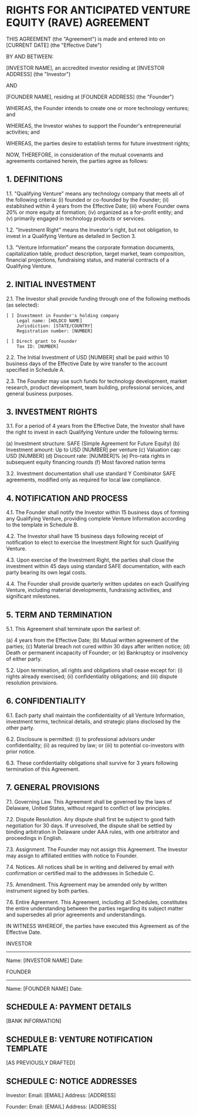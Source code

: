 # RIGHTS FOR ANTICIPATED VENTURE EQUITY (RAVE) AGREEMENT

THIS AGREEMENT (the "Agreement") is made and entered into on [CURRENT DATE] (the "Effective Date")

BY AND BETWEEN:

[INVESTOR NAME], an accredited investor residing at [INVESTOR ADDRESS] (the "Investor")

AND

[FOUNDER NAME], residing at [FOUNDER ADDRESS] (the "Founder")

WHEREAS, the Founder intends to create one or more technology ventures; and

WHEREAS, the Investor wishes to support the Founder's entrepreneurial activities; and

WHEREAS, the parties desire to establish terms for future investment rights;

NOW, THEREFORE, in consideration of the mutual covenants and agreements contained herein, the parties agree as follows:

## 1. DEFINITIONS

1.1. "Qualifying Venture" means any technology company that meets all of the following criteria: (i) founded or co-founded by the Founder; (ii) established within 4 years from the Effective Date; (iii) where Founder owns 20% or more equity at formation; (iv) organized as a for-profit entity; and (v) primarily engaged in technology products or services.

1.2. "Investment Right" means the Investor's right, but not obligation, to invest in a Qualifying Venture as detailed in Section 3.

1.3. "Venture Information" means the corporate formation documents, capitalization table, product description, target market, team composition, financial projections, fundraising status, and material contracts of a Qualifying Venture.

## 2. INITIAL INVESTMENT

2.1. The Investor shall provide funding through one of the following methods (as selected):

    [ ] Investment in Founder's holding company
        Legal name: [HOLDCO NAME]
        Jurisdiction: [STATE/COUNTRY]
        Registration number: [NUMBER]

    [ ] Direct grant to Founder
        Tax ID: [NUMBER]

2.2. The Initial Investment of USD [NUMBER] shall be paid within 10 business days of the Effective Date by wire transfer to the account specified in Schedule A.

2.3. The Founder may use such funds for technology development, market research, product development, team building, professional services, and general business purposes.

## 3. INVESTMENT RIGHTS

3.1. For a period of 4 years from the Effective Date, the Investor shall have the right to invest in each Qualifying Venture under the following terms:

(a) Investment structure: SAFE (Simple Agreement for Future Equity)
(b) Investment amount: Up to USD [NUMBER] per venture
(c) Valuation cap: USD [NUMBER]
(d) Discount rate: [NUMBER]%
(e) Pro-rata rights in subsequent equity financing rounds
(f) Most favored nation terms

3.2. Investment documentation shall use standard Y Combinator SAFE agreements, modified only as required for local law compliance.

## 4. NOTIFICATION AND PROCESS

4.1. The Founder shall notify the Investor within 15 business days of forming any Qualifying Venture, providing complete Venture Information according to the template in Schedule B.

4.2. The Investor shall have 15 business days following receipt of notification to elect to exercise the Investment Right for such Qualifying Venture.

4.3. Upon exercise of the Investment Right, the parties shall close the investment within 45 days using standard SAFE documentation, with each party bearing its own legal costs.

4.4. The Founder shall provide quarterly written updates on each Qualifying Venture, including material developments, fundraising activities, and significant milestones.

## 5. TERM AND TERMINATION

5.1. This Agreement shall terminate upon the earliest of:

(a) 4 years from the Effective Date;
(b) Mutual written agreement of the parties;
(c) Material breach not cured within 30 days after written notice;
(d) Death or permanent incapacity of Founder; or
(e) Bankruptcy or insolvency of either party.

5.2. Upon termination, all rights and obligations shall cease except for: (i) rights already exercised; (ii) confidentiality obligations; and (iii) dispute resolution provisions.

## 6. CONFIDENTIALITY

6.1. Each party shall maintain the confidentiality of all Venture Information, investment terms, technical details, and strategic plans disclosed by the other party.

6.2. Disclosure is permitted: (i) to professional advisors under confidentiality; (ii) as required by law; or (iii) to potential co-investors with prior notice.

6.3. These confidentiality obligations shall survive for 3 years following termination of this Agreement.

## 7. GENERAL PROVISIONS

7.1. Governing Law. This Agreement shall be governed by the laws of Delaware, United States, without regard to conflict of law principles.

7.2. Dispute Resolution. Any dispute shall first be subject to good faith negotiation for 30 days. If unresolved, the dispute shall be settled by binding arbitration in Delaware under AAA rules, with one arbitrator and proceedings in English.

7.3. Assignment. The Founder may not assign this Agreement. The Investor may assign to affiliated entities with notice to Founder.

7.4. Notices. All notices shall be in writing and delivered by email with confirmation or certified mail to the addresses in Schedule C.

7.5. Amendment. This Agreement may be amended only by written instrument signed by both parties.

7.6. Entire Agreement. This Agreement, including all Schedules, constitutes the entire understanding between the parties regarding its subject matter and supersedes all prior agreements and understandings.

IN WITNESS WHEREOF, the parties have executed this Agreement as of the Effective Date.

INVESTOR

________________________
Name: [INVESTOR NAME]
Date:

FOUNDER

________________________
Name: [FOUNDER NAME]
Date:

## SCHEDULE A: PAYMENT DETAILS
[BANK INFORMATION]

## SCHEDULE B: VENTURE NOTIFICATION TEMPLATE
[AS PREVIOUSLY DRAFTED]

## SCHEDULE C: NOTICE ADDRESSES

Investor:
Email: [EMAIL]
Address: [ADDRESS]

Founder:
Email: [EMAIL]
Address: [ADDRESS]
